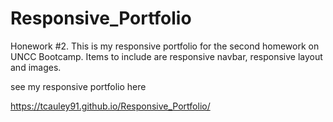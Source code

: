 # Responsive_Portfolio
Honework #2. This is my responsive portfolio for the second homework on UNCC Bootcamp. Items to include are responsive navbar, responsive layout and images. 

see my responsive portfolio here

 https://tcauley91.github.io/Responsive_Portfolio/
 
 

